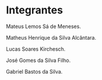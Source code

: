 # Integrantes

Mateus Lemos Sá de Meneses.

Matheus Henrique da Silva Alcântara.

Lucas Soares Kirchesch.

José Gomes da Silva Filho.

Gabriel Bastos da Silva.

